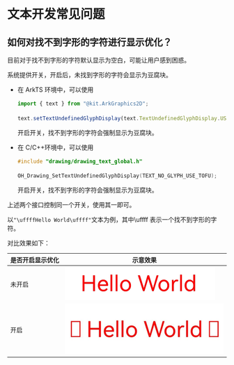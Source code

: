 # 文本开发常见问题

<!--Kit: ArkGraphics 2D-->
<!--Subsystem: Graphics-->
<!--Owner: @oh_wangxk;@gmiao522;@Lem0nC-->
<!--SE: @liumingxiang-->
<!--TSE: @yhl0101-->

## 如何对找不到字形的字符进行显示优化？

目前对于找不到字形的字符默认显示为空白，可能让用户感到困惑。

系统提供开关，开启后，未找到字形的字符会显示为豆腐块。

- 在 ArkTS 环境中，可以使用

  ```ts
  import { text } from "@kit.ArkGraphics2D";

  text.setTextUndefinedGlyphDisplay(text.TextUndefinedGlyphDisplay.USE_TOFU);
  ```

  开启开关，找不到字形的字符会强制显示为豆腐块。

- 在 C/C++环境中，可以使用

  ```c
  #include "drawing/drawing_text_global.h"

  OH_Drawing_SetTextUndefinedGlyphDisplay(TEXT_NO_GLYPH_USE_TOFU);
  ```

  开启开关，找不到字形的字符会强制显示为豆腐块。

上述两个接口控制同一个开关，使用其一即可。

以`"\uffffHello World\uffff"`文本为例，其中\uffff 表示一个找不到字形的字符。

对比效果如下：

| 是否开启显示优化 | 示意效果                                                          |
| ---------------- | ----------------------------------------------------------------- |
| 未开启           | ![zh-cn_image_undefined_off_ts](figures/zh-cn_image_undefined_off_ts.png)           |
| 开启             | ![zh-cn_image_undefined_on_ts](figures/zh-cn_image_undefined_on_ts.png) |
